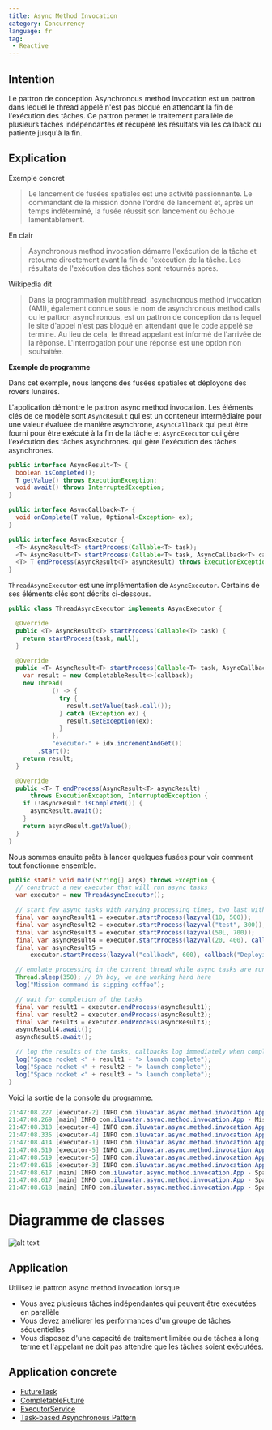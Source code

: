 ```yaml
---
title: Async Method Invocation
category: Concurrency
language: fr
tag:
 - Reactive
---
```


## Intention

Le pattron de conception Asynchronous method invocation est un pattron dans lequel le thread appelé n'est pas bloqué en
attendant la fin de l'exécution des tâches.
Ce pattron permet le traitement parallèle de plusieurs tâches indépendantes et récupère les résultats via les callback
ou patiente jusqu'à la fin.

## Explication

Exemple concret

> Le lancement de fusées spatiales est une activité passionnante. Le commandant de la mission donne
> l'ordre de lancement et, après un temps indéterminé, la fusée réussit son lancement ou échoue lamentablement.

En clair

> Asynchronous method invocation démarre l'exécution de la tâche et retourne directement avant la fin de l'exécution de
> la tâche.
> Les résultats de l'exécution des tâches sont retournés après.

Wikipedia dit

> Dans la programmation multithread, asynchronous method invocation (AMI), également connue sous le nom de asynchronous
> method calls
> ou le pattron asynchronous, est un pattron de conception dans lequel le site d'appel n'est pas bloqué en attendant que
> le code appelé se termine.
> Au lieu de cela, le thread appelant est informé de l'arrivée de la réponse. L'interrogation pour une réponse est une
> option non souhaitée.

**Exemple de programme**

Dans cet exemple, nous lançons des fusées spatiales et déployons des rovers lunaires.

L'application démontre le pattron async method invocation. Les éléments clés de ce modèle sont `AsyncResult`
qui est un conteneur intermédiaire pour une valeur évaluée de manière asynchrone, `AsyncCallback` qui peut être fourni
pour être exécuté à la fin de la tâche et `AsyncExecutor` qui gère l'exécution des tâches asynchrones. qui gère
l'exécution des tâches asynchrones.

```java
public interface AsyncResult<T> {
  boolean isCompleted();
  T getValue() throws ExecutionException;
  void await() throws InterruptedException;
}
```

```java
public interface AsyncCallback<T> {
  void onComplete(T value, Optional<Exception> ex);
}
```

```java
public interface AsyncExecutor {
  <T> AsyncResult<T> startProcess(Callable<T> task);
  <T> AsyncResult<T> startProcess(Callable<T> task, AsyncCallback<T> callback);
  <T> T endProcess(AsyncResult<T> asyncResult) throws ExecutionException, InterruptedException;
}
```

`ThreadAsyncExecutor` est une implémentation de `AsyncExecutor`. Certains de ses éléments clés sont décrits ci-dessous.

```java
public class ThreadAsyncExecutor implements AsyncExecutor {

  @Override
  public <T> AsyncResult<T> startProcess(Callable<T> task) {
    return startProcess(task, null);
  }

  @Override
  public <T> AsyncResult<T> startProcess(Callable<T> task, AsyncCallback<T> callback) {
    var result = new CompletableResult<>(callback);
    new Thread(
            () -> {
              try {
                result.setValue(task.call());
              } catch (Exception ex) {
                result.setException(ex);
              }
            },
            "executor-" + idx.incrementAndGet())
        .start();
    return result;
  }

  @Override
  public <T> T endProcess(AsyncResult<T> asyncResult)
      throws ExecutionException, InterruptedException {
    if (!asyncResult.isCompleted()) {
      asyncResult.await();
    }
    return asyncResult.getValue();
  }
}
```

Nous sommes ensuite prêts à lancer quelques fusées pour voir comment tout fonctionne ensemble.

```java
public static void main(String[] args) throws Exception {
  // construct a new executor that will run async tasks
  var executor = new ThreadAsyncExecutor();

  // start few async tasks with varying processing times, two last with callback handlers
  final var asyncResult1 = executor.startProcess(lazyval(10, 500));
  final var asyncResult2 = executor.startProcess(lazyval("test", 300));
  final var asyncResult3 = executor.startProcess(lazyval(50L, 700));
  final var asyncResult4 = executor.startProcess(lazyval(20, 400), callback("Deploying lunar rover"));
  final var asyncResult5 =
      executor.startProcess(lazyval("callback", 600), callback("Deploying lunar rover"));

  // emulate processing in the current thread while async tasks are running in their own threads
  Thread.sleep(350); // Oh boy, we are working hard here
  log("Mission command is sipping coffee");

  // wait for completion of the tasks
  final var result1 = executor.endProcess(asyncResult1);
  final var result2 = executor.endProcess(asyncResult2);
  final var result3 = executor.endProcess(asyncResult3);
  asyncResult4.await();
  asyncResult5.await();

  // log the results of the tasks, callbacks log immediately when complete
  log("Space rocket <" + result1 + "> launch complete");
  log("Space rocket <" + result2 + "> launch complete");
  log("Space rocket <" + result3 + "> launch complete");
}
```

Voici la sortie de la console du programme.

```java
21:47:08.227 [executor-2] INFO com.iluwatar.async.method.invocation.App - Space rocket <test> launched successfully
21:47:08.269 [main] INFO com.iluwatar.async.method.invocation.App - Mission command is sipping coffee
21:47:08.318 [executor-4] INFO com.iluwatar.async.method.invocation.App - Space rocket <20> launched successfully
21:47:08.335 [executor-4] INFO com.iluwatar.async.method.invocation.App - Deploying lunar rover <20>
21:47:08.414 [executor-1] INFO com.iluwatar.async.method.invocation.App - Space rocket <10> launched successfully
21:47:08.519 [executor-5] INFO com.iluwatar.async.method.invocation.App - Space rocket <callback> launched successfully
21:47:08.519 [executor-5] INFO com.iluwatar.async.method.invocation.App - Deploying lunar rover <callback>
21:47:08.616 [executor-3] INFO com.iluwatar.async.method.invocation.App - Space rocket <50> launched successfully
21:47:08.617 [main] INFO com.iluwatar.async.method.invocation.App - Space rocket <10> launch complete
21:47:08.617 [main] INFO com.iluwatar.async.method.invocation.App - Space rocket <test> launch complete
21:47:08.618 [main] INFO com.iluwatar.async.method.invocation.App - Space rocket <50> launch complete
```

# Diagramme de classes

![alt text](../../../async-method-invocation/etc/async-method-invocation.png "Async Method Invocation")

## Application

Utilisez le pattron async method invocation lorsque

* Vous avez plusieurs tâches indépendantes qui peuvent être exécutées en parallèle
* Vous devez améliorer les performances d'un groupe de tâches séquentielles
* Vous disposez d'une capacité de traitement limitée ou de tâches à long terme et l'appelant ne doit pas attendre que
  les tâches soient exécutées.

## Application concrete

* [FutureTask](http://docs.oracle.com/javase/8/docs/api/java/util/concurrent/FutureTask.html)
* [CompletableFuture](https://docs.oracle.com/javase/8/docs/api/java/util/concurrent/CompletableFuture.html)
* [ExecutorService](http://docs.oracle.com/javase/8/docs/api/java/util/concurrent/ExecutorService.html)
* [Task-based Asynchronous Pattern](https://msdn.microsoft.com/en-us/library/hh873175.aspx)
